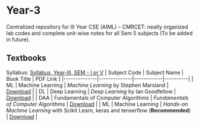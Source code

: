 # Year-3
Centralized repository for III Year CSE (AIML) – CMRCET: neatly organized lab codes and complete unit-wise notes for all Sem 5 subjects (To be added in future).

## Textbooks
Syllabus: [Syllabus, Year-III, SEM - I or V](https://drive.google.com/file/d/1f-4lcoSIq2iMwYElZsc783XlwY5nEzPa/view?usp=sharing)
| Subject Code | Subject Name | Book Title | PDF Link |
|--------------|--------------|------------|----------|
| ML | Machine Learning | *Machine Learning* by Stephen Marsland | [Download](https://drive.google.com/file/d/1KBnM3_5PTNzR9qe-NcOjayoPZj4rR-8k/view?usp=sharing) |
| DL | Deep Learning | *Deep Learning* by Ian Goodfellow | [Download](https://drive.google.com/file/d/1zk9c8p2Ap5fT1mYRnzI0-Rr7AT038N0H/view?usp=sharing) |
| DAA | Fundamentals of Computer Algorithms | *Fundamentals of Computer Algorithms* | [Download](https://drive.google.com/file/d/1Xp3MeiQ1nwFInj7ItAY4PXaN9NQuVOBG/view?usp=sharing) |
| ML | Machine Learning | _Hands-on Machine Learning_ with Scikit Learn, keras and tenserflow (**Recommended**) | [Download](https://drive.google.com/file/d/10wIPu6lTZeXg4wuWBQcAxo0xCv9S_o6S/view?usp=sharing) |
